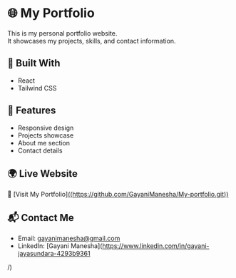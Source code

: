 # 🌐 My Portfolio

This is my personal portfolio website.  
It showcases my projects, skills, and contact information.

## 🚀 Built With
- React
- Tailwind CSS

## 📍 Features
- Responsive design
- Projects showcase
- About me section
- Contact details

## 🌍 Live Website
🔗 [Visit My Portfolio][((https://github.com/GayaniManesha/My-portfolio.git))](https://github.com/GayaniManesha/My-portfolio.git)
## 📬 Contact Me
- Email: gayanimanesha@gmail.com
- LinkedIn: [Gayani Manesha](https://www.linkedin.com/in/gayani-jayasundara-4293b9361

/)
